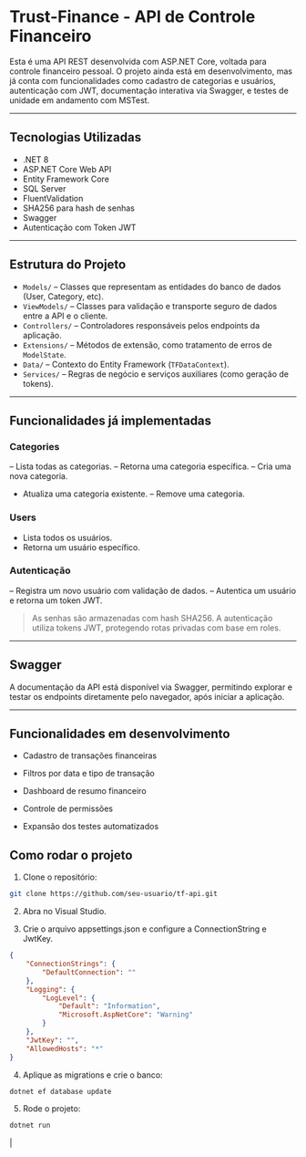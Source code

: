 # Trust-Finance - API de Controle Financeiro

Esta é uma API REST desenvolvida com ASP.NET Core, voltada para controle financeiro pessoal. O projeto ainda está em desenvolvimento, mas já conta com funcionalidades como cadastro de categorias e usuários, autenticação com JWT, documentação interativa via Swagger, e testes de unidade em andamento com MSTest.

---

## Tecnologias Utilizadas

- .NET 8
- ASP.NET Core Web API
- Entity Framework Core
- SQL Server
- FluentValidation
- SHA256 para hash de senhas
- Swagger
- Autenticação com Token JWT

---

## Estrutura do Projeto

- `Models/` – Classes que representam as entidades do banco de dados (User, Category, etc).
- `ViewModels/` – Classes para validação e transporte seguro de dados entre a API e o cliente.
- `Controllers/` – Controladores responsáveis pelos endpoints da aplicação.
- `Extensions/` – Métodos de extensão, como tratamento de erros de `ModelState`.
- `Data/` – Contexto do Entity Framework (`TFDataContext`).
- `Services/` – Regras de negócio e serviços auxiliares (como geração de tokens).

---

## Funcionalidades já implementadas

### Categories

– Lista todas as categorias.
– Retorna uma categoria específica.
– Cria uma nova categoria.
- Atualiza uma categoria existente.
– Remove uma categoria.

### Users

- Lista todos os usuários.
- Retorna um usuário específico.

### Autenticação

– Registra um novo usuário com validação de dados.
– Autentica um usuário e retorna um token JWT.

> As senhas são armazenadas com hash SHA256. A autenticação utiliza tokens JWT, protegendo rotas privadas com base em roles.

---

## Swagger

A documentação da API está disponível via Swagger, permitindo explorar e testar os endpoints diretamente pelo navegador, após iniciar a aplicação.

---

## Funcionalidades em desenvolvimento
 - Cadastro de transações financeiras

 - Filtros por data e tipo de transação

 - Dashboard de resumo financeiro

 - Controle de permissões

 - Expansão dos testes automatizados

## Como rodar o projeto
1. Clone o repositório:

```bash
git clone https://github.com/seu-usuario/tf-api.git
```
2. Abra no Visual Studio.

3. Crie o arquivo appsettings.json e configure a ConnectionString e JwtKey.

```json
{
    "ConnectionStrings": {
        "DefaultConnection": ""
    },
    "Logging": {
        "LogLevel": {
            "Default": "Information",
            "Microsoft.AspNetCore": "Warning"
        }
    },
    "JwtKey": "",
    "AllowedHosts": "*"
}
```

4. Aplique as migrations e crie o banco:

```bash
dotnet ef database update
```

5. Rode o projeto:
```bash
dotnet run
```
|
